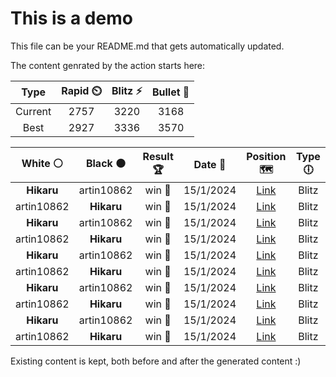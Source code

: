 # This is a demo

This file can be your README.md that gets automatically updated.

The content genrated by the action starts here:

<!--START_SECTION:chessStats-->
<!-- Automatically generated with https://github.com/Balastrong/chess-stats-action -->

| Type | Rapid ⏲️ | Blitz ⚡ | Bullet 🔫 |
|:---:|:---:|:---:|:---:|
| Current | 2757 | 3220 | 3168 |
| Best | 2927 | 3336 | 3570 |

| White ⚪ | Black ⚫ | Result 🏆 | Date 📅 | Position 🗺️ | Type 🕕 |
|:---:|:---:|:---:|:---:|:---:|:---:|
| **Hikaru** | artin10862 | win 🥇 | 15/1/2024 | <a href="http://www.ee.unb.ca/cgi-bin/tervo/fen.pl?select=8/r7/P4kp1/7p/R3Kp1P/5P2/6P1/8 b - -">Link</a> | Blitz |
| artin10862 | **Hikaru** | win 🥇 | 15/1/2024 | <a href="http://www.ee.unb.ca/cgi-bin/tervo/fen.pl?select=r1r3k1/1R3p2/6pp/8/p1nP3N/2P3BP/5PP1/6K1 w - -">Link</a> | Blitz |
| **Hikaru** | artin10862 | win 🥇 | 15/1/2024 | <a href="http://www.ee.unb.ca/cgi-bin/tervo/fen.pl?select=1br3k1/1p3ppp/p1nq4/3pB3/4n3/1P1QPN1P/P4PP1/2R1R1K1 b - -">Link</a> | Blitz |
| artin10862 | **Hikaru** | win 🥇 | 15/1/2024 | <a href="http://www.ee.unb.ca/cgi-bin/tervo/fen.pl?select=5rk1/2R2pp1/1p2r3/7p/3n1N2/5qPQ/PP5P/3R3K w - -">Link</a> | Blitz |
| **Hikaru** | artin10862 | win 🥇 | 15/1/2024 | <a href="http://www.ee.unb.ca/cgi-bin/tervo/fen.pl?select=5rk1/4b2p/p3Ppp1/1b1p4/1P1B1Q2/2P1R2P/2q3P1/4R2K b - -">Link</a> | Blitz |
| artin10862 | **Hikaru** | win 🥇 | 15/1/2024 | <a href="http://www.ee.unb.ca/cgi-bin/tervo/fen.pl?select=8/3P2k1/6p1/1p2P3/p1pp2Pq/P4p2/1P3P1K/8 w - -">Link</a> | Blitz |
| **Hikaru** | artin10862 | win 🥇 | 15/1/2024 | <a href="http://www.ee.unb.ca/cgi-bin/tervo/fen.pl?select=4r3/2p2kpp/5p2/N1Qb4/P1p5/7P/1P6/6K1 b - -">Link</a> | Blitz |
| artin10862 | **Hikaru** | win 🥇 | 15/1/2024 | <a href="http://www.ee.unb.ca/cgi-bin/tervo/fen.pl?select=5rk1/2p2rb1/1pRp2p1/1P1Pp1n1/4N1q1/3P2P1/1B2P1K1/2RQ4 w - -">Link</a> | Blitz |
| **Hikaru** | artin10862 | win 🥇 | 15/1/2024 | <a href="http://www.ee.unb.ca/cgi-bin/tervo/fen.pl?select=3r4/1R2kbp1/5p1p/3Pp3/2Pb4/6P1/5PKP/R4B2 b - -">Link</a> | Blitz |
| artin10862 | **Hikaru** | win 🥇 | 15/1/2024 | <a href="http://www.ee.unb.ca/cgi-bin/tervo/fen.pl?select=R7/8/8/3k3P/8/6K1/8/qr6 b - -">Link</a> | Blitz |

<!--END_SECTION:chessStats-->

Existing content is kept, both before and after the generated content :)

